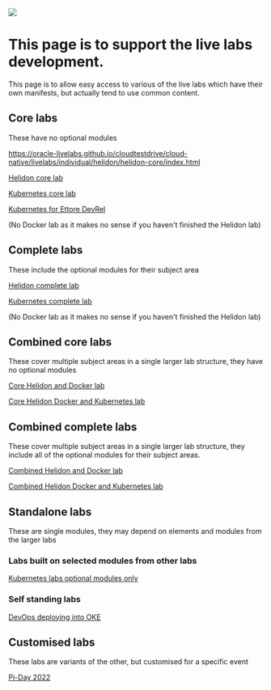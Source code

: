 ![](../../../common/images/customer.logo2.png)

# This page is to support the live labs development.
This page is to allow easy access to various of the live labs which have their own manifests, but actually tend to use common content.

## Core labs
These have no optional modules

https://oracle-livelabs.github.io/cloudtestdrive/cloud-native/livelabs/individual/helidon/helidon-core/index.html

[Helidon core lab](https://oracle-livelabs.github.io/cloudtestdrive/cloud-native/livelabs/individual/helidon/helidon-core/index.html)

[Kubernetes core lab](https://oracle-livelabs.github.io/cloudtestdrive/cloud-native/livelabs/individual/kubernetes/kubernetes-core/index.html)


[Kubernetes for Ettore DevRel](https://oracle-livelabs.github.io/cloudtestdrive/cloud-native/livelabs/DevRelOKE/index.htmln)

(No Docker lab as it makes no sense if you haven't finished the Helidon lab)

## Complete labs
These include the optional modules for their subject area

[Helidon complete lab](https://oracle-livelabs.github.io/cloudtestdrive/cloud-native/livelabs/individual/helidon/helidon-complete/index.html)

[Kubernetes complete lab](https://oracle-livelabs.github.io/cloudtestdrive/cloud-native/livelabs/individual/kubernetes/kubernetes-complete/index.html)

(No Docker lab as it makes no sense if you haven't finished the Helidon lab)

## Combined core labs
These cover multiple subject areas in a single larger lab structure, they have no optional modules

[Core Helidon and Docker lab](https://oracle-livelabs.github.io/cloudtestdrive/cloud-native/livelabs/combined/helidon-docker-core/index.html)

[Core Helidon Docker and Kubernetes lab](https://oracle-livelabs.github.io/cloudtestdrive/cloud-native/livelabs/combined/helidon-docker-kubernetes-core/index.html)

## Combined complete labs
These cover multiple subject areas in a single larger lab structure, they include all of the optional modules for their subject areas.

[Combined Helidon and Docker lab](https://oracle-livelabs.github.io/cloudtestdrive/cloud-native/livelabs/combined/helidon-docker-complete/index.html)

[Combined Helidon Docker and Kubernetes lab](https://oracle-livelabs.github.io/cloudtestdrive/cloud-native/livelabs/combined/helidon-docker-kubernetes-complete/index.html)


## Standalone labs
These are single modules, they may depend on elements and modules from the larger labs

### Labs built on selected modules from other labs

[Kubernetes labs optional modules only](https://oracle-livelabs.github.io/cloudtestdrive/cloud-native/livelabs/optional-modules-based/kubernetes-monitoring-logs-linkerd/index.html)

### Self standing labs

[DevOps deploying into OKE](https://oracle-livelabs.github.io/cloudtestdrive/cloud-native/livelabs/standalone/devops-into-oke/index.html)

## Customised labs

These labs are variants of the other, but customised for a specific event

[Pi-Day 2022](https://oracle-livelabs.github.io/cloudtestdrive/cloud-native/livelabs/special-events/pi-day-2022/index.html)